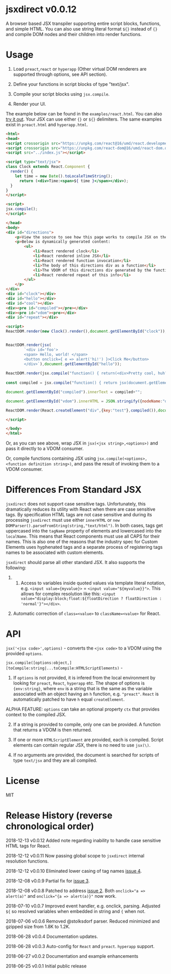 # jsxdirect v0.0.12

A browser based JSX transpiler supporting entire script blocks, functions, and simple HTML. You can also use string literal format `${}` instead of `{}` and compile DOM nodes and their children into render functions.

# Usage

1) Load `preact`,`react` or `hyperapp` (Other virtual DOM renderers are supported through options, see API section).

2) Define your functions in script blocks of type "text/jsx".

3) Compile your script blocks using `jsx.compile`.

4) Render your UI.

The example below can be found in the `examples/react.html`. You can also <a href="https://anywhichway.github.io/jsxdirect/examples/react.html" target="_blank">try it out</a>. Your JSX can use either `{}` or `${}` delimiters. The same examples exist in `preact.html` and `hyperapp.html`.

```html
<html>
<head>
<script crossorigin src="https://unpkg.com/react@16/umd/react.development.js"></script>
<script crossorigin src="https://unpkg.com/react-dom@16/umd/react-dom.development.js"></script>
<script src="../index.js"></script>

<script type="text/jsx">
class Clock extends React.Component {
  render() {
	let time = new Date().toLocaleTimeString();
      return (<div>Time:<span>${ time }</span></div>);
  }
}
</script>

<script>
jsx.compile();
</script>

</head>
<body>
<div id="directions">
	<p>View the source to see how this page works to compile JSX on the fly in the browser.</p>
	<p>Below is dynamically generated content:
		<ul>
			<li>React rendered clock</li>
			<li>React rendered inline JSX</li>
			<li>React rendered function invocation</li>
			<li>The body of this directions div as a function</li>
			<li>The VDOM of this directions div generated by the function</li>
			<li>React rendered repeat of this info</li>
		</ul>
	</p>
</div>
<div id="clock"></div>
<div id="hello"></div>
<div id="cool"></div>
<div><pre id="compiled"></pre></div>
<div><pre id="vdom"><pre></div>
<div id="repeat"></div>

<script>
ReactDOM.render(new Clock().render(),document.getElementById("clock"));


ReactDOM.render(jsx(
		`<div id='foo'>
		<span> Hello, world! </span>
		<button onclick={ e => alert('hi!') }>Click Me</button>
		</div>`),document.getElementById("hello"));
		
ReactDOM.render(jsx.compile("function() { return(<div>Pretty cool, huh?</div>) }")(),document.getElementById("cool"));
	
const compiled = jsx.compile("function() { return jsx(document.getElementById('directions').innerHTML) }");

document.getElementById("compiled").innerText = compiled+"";

document.getElementById("vdom").innerHTML = JSON.stringify({nodeName:"div",attributes:{},children:compiled()},2);

ReactDOM.render(React.createElement("div",{key:"test"},compiled()),document.getElementById("repeat"));

</script>

</body>
</html>
```

Or, as you can see above, wrap JSX in `jsx(<jsx string>,<options>)` and pass it directly to a VDOM consumer.

Or, compile functions containing JSX using `jsx.compile(<options>,<function definition string>)`, and pass the result of invoking them to a VDOM consumer.

# Differences From Standard JSX

`jsxdirect` does not support case sensitive tags. Unfortunately, this dramatically reduces its utility with React when there are case sensitive tags. By specification HTML tags are
not case sensitive and during its processing `jsxdirect` must use either `innerHTML` or `new DOMParser().parseFromString(string,"text/html")`. In both cases, 
tags get uppercased into the `tagName` property of elements and lowercased  into the `localName`. This means that React components must use all CAPS for their names. This is also one of the reasons that the industry spec for Custom Elements uses hyphenated tags and a separate process of registering tags names to be associated with custom elements.

`jsxdirect` should parse all other standard JSX. It also supports the following:

1) 1) Access to variables inside quoted values via template literal notation, e.g. `<input value={myvalue}>` = `<input value="${myvalue}}">`. This allows for complex resolution like this: `<input value="display:block;float:${floatDirection ? floatDirection : 'normal'}"></div>`.

2) Automatic correction of `class=<value>` to `className=<value>` for React.


# API

`jsx('<jsx code>',options)` - converts the `<jsx code>` to a VDOM using the provided `options`.

`jsx.compile([options:object,][toCompile:string|...toCompile:HTMLScriptElements)` - 

  1) If `options` is not provided, it is infered from the local environment by looking for `preact`, `React`, `hyperapp` etc. The shape of options is `{env:string}`, where `env` is a string that is the same as the variable associated with an object having an `h` function, e.g. `"preact"`. `React` is automatically patched to have `h` equal `createElement`.
  
  ALPHA FEATURE: `options` can take an optional property `ctx` that provides context to the compiled JSX.
  
  2) If a string is provided to compile, only one can be provided. A function that returns a VDOM is then returned.
  
  3) If one or more `HTMLScriptElement` are provided, each is compiled. Script elements can contain regular JSX, there is no need to use `jsx(\`<jsx code>`)`.
  
  4) If no arguments are provided, the document is searched for scripts of type `text/jsx` and they are all compiled.


# License

MIT

# Release History (reverse chronological order)

2018-12-13 v0.0.12 Added note regarding inability to handle case sensitive HTML tags for React.

2018-12-12 v0.0.11 Now passing global scope to `jsxdirect` internal resolution functions.

2018-12-12 v0.0.10 Eliminated lower casing of tag names [issue 4](https://github.com/anywhichway/jsxdirect/issues/4).

2018-12-08 v0.0.9 Partial fix for [issue 3](https://github.com/anywhichway/jsxdirect/issues/3).

2018-12-08 v0.0.8 Patched to address [issue 2](https://github.com/anywhichway/jsxdirect/issues/2). Both `onclick="a => alert(a)"` and `onclick="{a => alert(a)}"` now work.

2018-07-10 v0.0.7 Improved event handler, e.g. onclick, parsing. Adjusted `${` so resolved variables when embedded in string and `{` when not.

2018-07-06 v0.0.6 Removed @stolksdorf parser. Reduced minimized and gzipped size from 1.8K to 1.2K.

2018-06-28 v0.0.4 Documentation updates.

2018-06-28 v0.0.3 Auto-config for `React` and `preact`. `hyperapp` support.

2018-06-27 v0.0.2 Documentation and example enhancements

2018-06-25 v0.0.1 Initial public release
